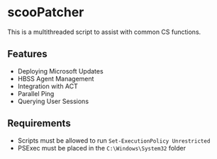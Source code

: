 # scooPatcher
This is a multithreaded script to assist with common CS functions.

## Features

* Deploying Microsoft Updates
* HBSS Agent Management
* Integration with ACT
* Parallel Ping
* Querying User Sessions

## Requirements
* Scripts must be allowed to run
`Set-ExecutionPolicy Unrestricted`
* PSExec must be placed in the `C:\Windows\System32` folder
